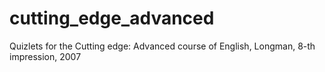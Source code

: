 # cutting_edge_advanced
Quizlets for the Cutting edge: Advanced course of English, Longman, 8-th impression, 2007
